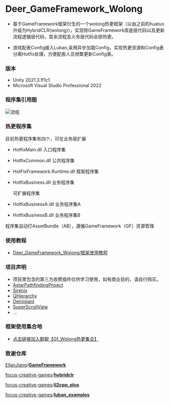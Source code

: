 # Deer_GameFramework_Wolong
- 基于GameFramework框架衍生的一个wolong热更框架（以由之前的huatuo升级为HybridCLR(wolong)），实现除GameFramework库底层代码以及更新流程逻辑层代码，其余流程及义务层代码全部热更。

- 游戏配表Config接入Luban,采用异步加载Config，实现热更资源和Config表分离Hotfix处理，方便配表人员频繁更新Config表。

### 版本

- Unity 2021.3.1f1c1
- Microsoft Visual Studio Professional 2022 

### 程序集引用图

![流程](https://github.com/It-Life/Deer_GameFramework_Wolong/blob/2021.3.1/DescDocu/%E6%B5%81%E7%A8%8B.png?raw=true)

### 热更程序集

目前热更程序集有四个，可在业务层扩展

- HotfixMain.dll  入口程序集

- HotfixCommon.dll 公共程序集

- HotFixFramework.Runtime.dll 框架程序集

- HotfixBusiness.dll 业务程序集

  可扩展程序集

- HotfixBusinessA.dll 业务程序集A

- HotfixBusinessB.dll 业务程序集B

程序集自动打AssetBundle（AB），遵循GameFramework（GF）资源管理

### 使用教程

* [Deer_GameFramework_Wolong/框架使用教程](https://github.com/It-Life/Deer_GameFramework_Wolong/blob/2021.3.1/DescDocu/%E6%A1%86%E6%9E%B6%E4%BD%BF%E7%94%A8%E6%95%99%E7%A8%8B.md)

### 项目声明

- 项目里包含的第三方收费插件仅供学习使用，如有商业目的，请自行购买。
- [AstarPathfindingProject](https://arongranberg.com/astar/)
- [Sirenix](https://odininspector.com/?utm_source=assetstore&utm_medium=description_link&utm_campaign=default/)
- [QHierarchy](https://assetstore.unity.com/packages/tools/utilities/qhierarchy-28577?locale=zh-CN)
- [Demigiant](https://assetstore.unity.com/packages/tools/visual-scripting/dotween-pro-32416)
- [SuperScrollView](https://assetstore.unity.com/packages/tools/gui/ugui-super-scrollview-86572)
- ...

### 框架使用集合地

- [点击链接加入群聊【Gf_Wolong热更集合】](https://jq.qq.com/?_wv=1027&k=18qNRFnH)

### 致谢仓库

[EllanJiang](https://github.com/EllanJiang)/**[GameFramework](https://github.com/EllanJiang/GameFramework)**

[focus-creative-games](https://github.com/focus-creative-games)/**[hybridclr](https://github.com/focus-creative-games/hybridclr)**

[focus-creative-games](https://github.com/focus-creative-games)/**[il2cpp_plus](https://github.com/pirunxi/il2cpp_plus)**

[focus-creative-games](https://github.com/focus-creative-games)/**[luban_examples](https://github.com/focus-creative-games/luban_examples)**

